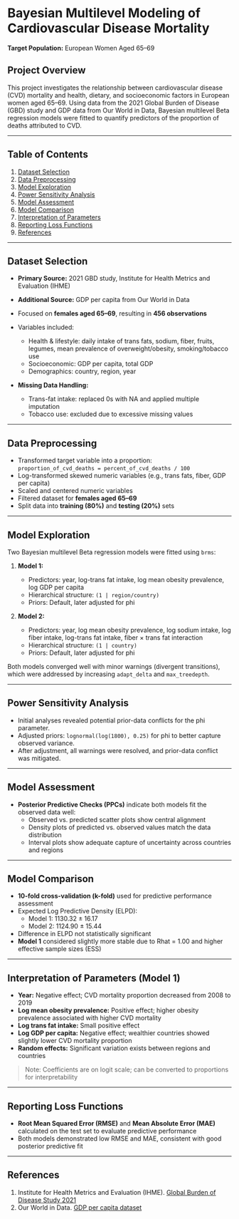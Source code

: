# Bayesian Multilevel Modeling of Cardiovascular Disease Mortality
**Target Population:** European Women Aged 65–69  

## Project Overview
This project investigates the relationship between cardiovascular disease (CVD) mortality and health, 
dietary, and socioeconomic factors in European women aged 65–69. Using data from the 2021 Global Burden of Disease (GBD) 
study and GDP data from Our World in Data, Bayesian multilevel Beta regression models were fitted to quantify predictors of the proportion of deaths attributed to CVD.  

---

## Table of Contents
1. [Dataset Selection](#dataset-selection)  
2. [Data Preprocessing](#data-preprocessing)  
3. [Model Exploration](#model-exploration)  
4. [Power Sensitivity Analysis](#power-sensitivity-analysis)  
5. [Model Assessment](#model-assessment)  
6. [Model Comparison](#model-comparison)  
7. [Interpretation of Parameters](#interpretation-of-parameters)  
8. [Reporting Loss Functions](#reporting-loss-functions)  
9. [References](#references)  

---

## Dataset Selection
- **Primary Source:** 2021 GBD study, Institute for Health Metrics and Evaluation (IHME)  
- **Additional Source:** GDP per capita from Our World in Data  
- Focused on **females aged 65–69**, resulting in **456 observations**  
- Variables included:
  - Health & lifestyle: daily intake of trans fats, sodium, fiber, fruits, legumes, mean prevalence of overweight/obesity, smoking/tobacco use  
  - Socioeconomic: GDP per capita, total GDP  
  - Demographics: country, region, year  

- **Missing Data Handling:**  
  - Trans-fat intake: replaced 0s with NA and applied multiple imputation  
  - Tobacco use: excluded due to excessive missing values  

---

## Data Preprocessing
- Transformed target variable into a proportion:  
  `proportion_of_cvd_deaths = percent_of_cvd_deaths / 100`  
- Log-transformed skewed numeric variables (e.g., trans fats, fiber, GDP per capita)  
- Scaled and centered numeric variables  
- Filtered dataset for **females aged 65–69**  
- Split data into **training (80%)** and **testing (20%)** sets  

---

## Model Exploration
Two Bayesian multilevel Beta regression models were fitted using `brms`:

1. **Model 1:**  
   - Predictors: year, log-trans fat intake, log mean obesity prevalence, log GDP per capita  
   - Hierarchical structure: `(1 | region/country)`  
   - Priors: Default, later adjusted for phi  

2. **Model 2:**  
   - Predictors: year, log mean obesity prevalence, log sodium intake, log fiber intake, log-trans fat intake, fiber × trans fat interaction  
   - Hierarchical structure: `(1 | country)`  
   - Priors: Default, later adjusted for phi  

Both models converged well with minor warnings (divergent transitions), which were addressed by increasing `adapt_delta` and `max_treedepth`.  

---

## Power Sensitivity Analysis
- Initial analyses revealed potential prior-data conflicts for the phi parameter.  
- Adjusted priors: `lognormal(log(1800), 0.25)` for phi to better capture observed variance.  
- After adjustment, all warnings were resolved, and prior-data conflict was mitigated.  

---

## Model Assessment
- **Posterior Predictive Checks (PPCs)** indicate both models fit the observed data well:  
  - Observed vs. predicted scatter plots show central alignment  
  - Density plots of predicted vs. observed values match the data distribution  
  - Interval plots show adequate capture of uncertainty across countries and regions  

---

## Model Comparison
- **10-fold cross-validation (k-fold)** used for predictive performance assessment  
- Expected Log Predictive Density (ELPD):  
  - Model 1: 1130.32 ± 16.17  
  - Model 2: 1124.90 ± 15.44  
- Difference in ELPD not statistically significant  
- **Model 1** considered slightly more stable due to Rhat = 1.00 and higher effective sample sizes (ESS)  

---

## Interpretation of Parameters (Model 1)
- **Year:** Negative effect; CVD mortality proportion decreased from 2008 to 2019  
- **Log mean obesity prevalence:** Positive effect; higher obesity prevalence associated with higher CVD mortality  
- **Log trans fat intake:** Small positive effect  
- **Log GDP per capita:** Negative effect; wealthier countries showed slightly lower CVD mortality proportion  
- **Random effects:** Significant variation exists between regions and countries  

> Note: Coefficients are on logit scale; can be converted to proportions for interpretability  

---

## Reporting Loss Functions
- **Root Mean Squared Error (RMSE)** and **Mean Absolute Error (MAE)** calculated on the test set to evaluate predictive performance  
- Both models demonstrated low RMSE and MAE, consistent with good posterior predictive fit  

---

## References
1. Institute for Health Metrics and Evaluation (IHME). [Global Burden of Disease Study 2021](https://vizhub.healthdata.org/gbd-results/)  
2. Our World in Data. [GDP per capita dataset](https://ourworldindata.org/grapher/gdp-per-capita-worldbank)  
